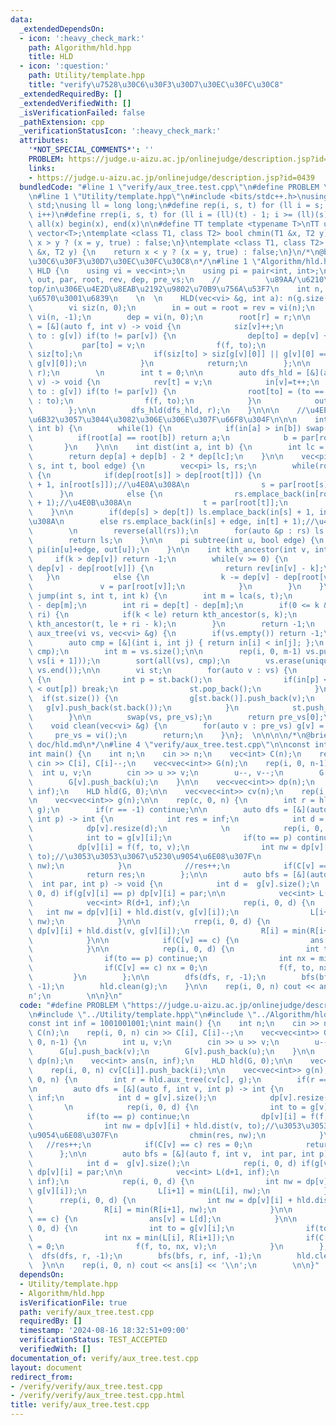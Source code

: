 ```yaml
---
data:
  _extendedDependsOn:
  - icon: ':heavy_check_mark:'
    path: Algorithm/hld.hpp
    title: HLD
  - icon: ':question:'
    path: Utility/template.hpp
    title: "verify\u7528\u30C6\u30F3\u30D7\u30EC\u30FC\u30C8"
  _extendedRequiredBy: []
  _extendedVerifiedWith: []
  _isVerificationFailed: false
  _pathExtension: cpp
  _verificationStatusIcon: ':heavy_check_mark:'
  attributes:
    '*NOT_SPECIAL_COMMENTS*': ''
    PROBLEM: https://judge.u-aizu.ac.jp/onlinejudge/description.jsp?id=0439
    links:
    - https://judge.u-aizu.ac.jp/onlinejudge/description.jsp?id=0439
  bundledCode: "#line 1 \"verify/aux_tree.test.cpp\"\n#define PROBLEM \"https://judge.u-aizu.ac.jp/onlinejudge/description.jsp?id=0439\"\
    \n#line 1 \"Utility/template.hpp\"\n#include <bits/stdc++.h>\nusing namespace\
    \ std;\nusing ll = long long;\n#define rep(i, s, t) for (ll i = s; i < (ll)(t);\
    \ i++)\n#define rrep(i, s, t) for (ll i = (ll)(t) - 1; i >= (ll)(s); i--)\n#define\
    \ all(x) begin(x), end(x)\n\n#define TT template <typename T>\nTT using vec =\
    \ vector<T>;\ntemplate <class T1, class T2> bool chmin(T1 &x, T2 y) {\n    return\
    \ x > y ? (x = y, true) : false;\n}\ntemplate <class T1, class T2> bool chmax(T1\
    \ &x, T2 y) {\n    return x < y ? (x = y, true) : false;\n}\n/*\n@brief verify\u7528\
    \u30C6\u30F3\u30D7\u30EC\u30FC\u30C8\n*/\n#line 1 \"Algorithm/hld.hpp\"\nstruct\
    \ HLD {\n    using vi = vec<int>;\n    using pi = pair<int, int>;\n    vi in,\
    \ out, par, root, rev, dep, pre_vs;\n    //          \u89AA/\u6210\u5206\u306E\
    top/in\u306E\u4E2D\u8EAB\u2192\u9802\u70B9\u756A\u53F7\n    int n, r;//\u9802\u70B9\
    \u6570\u3001\u6839\n    \n  \n    HLD(vec<vi> &g, int a): n(g.size()), r(a) {\n\
    \        vi siz(n, 0);\n        in = out = root = rev = vi(n);\n        par =\
    \ vi(n, -1);\n        dep = vi(n, 0);\n        root[r] = r;\n\n        auto dfs_siz\
    \ = [&](auto f, int v) -> void {\n            siz[v]++;\n            for(int&\
    \ to : g[v]) if(to != par[v]) {\n                dep[to] = dep[v] + 1;\n     \
    \           par[to] = v;\n                f(f, to);\n                siz[v] +=\
    \ siz[to];\n                if(siz[to] > siz[g[v][0]] || g[v][0] == par[v]) swap(to,\
    \ g[v][0]);\n            }\n            return;\n        };\n\n        dfs_siz(dfs_siz,\
    \ r);\n        \n        int t = 0;\n\n        auto dfs_hld = [&](auto f, int\
    \ v) -> void {\n            rev[t] = v;\n            in[v]=t++;\n            for(int\
    \ to : g[v]) if(to != par[v]) {\n                root[to] = (to == g[v][0] ? root[v]\
    \ : to);\n                f(f, to);\n            }\n            out[v] = t;\n\
    \        };\n\n        dfs_hld(dfs_hld, r);\n    }\n\n\n    //\u4EE5\u4E0B\u3001\
    \u6B32\u3057\u3044\u3082\u306E\u306E\u307F\u66F8\u304F\n\n\n    int lca(int a,\
    \ int b) {\n        while(1) {\n            if(in[a] > in[b]) swap(a, b);\n  \
    \          if(root[a] == root[b]) return a;\n            b = par[root[b]];\n \
    \       }\n    }\n\n    int dist(int a, int b) {\n        int lc = lca(a, b);\n\
    \        return dep[a] + dep[b] - 2 * dep[lc];\n    }\n\n    vec<pi> path(int\
    \ s, int t, bool edge) {\n        vec<pi> ls, rs;\n        while(root[s] != root[t])\
    \ {\n            if(dep[root[s]] > dep[root[t]]) {\n                ls.emplace_back(in[s]\
    \ + 1, in[root[s]]);//\u4E0A\u308A\n                s = par[root[s]];\n      \
    \      }\n            else {\n                rs.emplace_back(in[root[t]], in[t]\
    \ + 1);//\u4E0B\u308A\n                t = par[root[t]];\n            }\n    \
    \    }\n\n        if(dep[s] > dep[t]) ls.emplace_back(in[s] + 1, in[t] + edge);//\u4E0A\
    \u308A\n        else rs.emplace_back(in[s] + edge, in[t] + 1);//\u4E0B\u308A\n\
    \        \n        reverse(all(rs));\n        for(auto &p : rs) ls.push_back(p);\n\
    \        return ls;\n    }\n\n    pi subtree(int u, bool edge) {\n        return\
    \ pi(in[u]+edge, out[u]);\n    }\n\n    int kth_ancestor(int v, int k) {\n   \
    \     if(k > dep[v]) return -1;\n        while(v >= 0) {\n            if(k <=\
    \ dep[v] - dep[root[v]]) {\n                return rev[in[v] - k];\n         \
    \   }\n            else {\n                k -= dep[v] - dep[root[v]] + 1;\n \
    \               v = par[root[v]];\n            }\n        }\n    }\n\n    int\
    \ jump(int s, int t, int k) {\n        int m = lca(s, t);\n        int le = dep[s]\
    \ - dep[m];\n        int ri = dep[t] - dep[m];\n        if(0 <= k && k <= le +\
    \ ri) {\n            if(k < le) return kth_ancestor(s, k);\n            else return\
    \ kth_ancestor(t, le + ri - k);\n        }\n        return -1;\n    }\n\n    int\
    \ aux_tree(vi vs, vec<vi> &g) {\n        if(vs.empty()) return -1;\n        \n\
    \        auto cmp = [&](int i, int j) { return in[i] < in[j]; };\n        sort(all(vs),\
    \ cmp);\n        int m = vs.size();\n\n        rep(i, 0, m-1) vs.push_back(lca(vs[i],\
    \ vs[i + 1]));\n        sort(all(vs), cmp);\n        vs.erase(unique(all(vs)),\
    \ vs.end());\n\n        vi st;\n        for(auto v : vs) {\n            while(st.size())\
    \ {\n                int p = st.back();\n                if(in[p] < in[v] && in[v]\
    \ < out[p]) break;\n                st.pop_back();\n            }\n          \
    \  if(st.size()) {\n                g[st.back()].push_back(v);\n             \
    \   g[v].push_back(st.back());\n            }\n            st.push_back(v);\n\
    \        }\n\n        swap(vs, pre_vs);\n        return pre_vs[0];\n    }\n\n\
    \    void clean(vec<vi> &g) {\n        for(auto v : pre_vs) g[v] = vi();\n   \
    \     pre_vs = vi();\n        return;\n    }\n};  \n\n\n\n/*\n@brief HLD\n@docs\
    \ doc/hld.md\n*/\n#line 4 \"verify/aux_tree.test.cpp\"\n\nconst int inf = 1001001001;\n\
    int main() {\n    int n;\n    cin >> n;\n    vec<int> C(n);\n    rep(i, 0, n)\
    \ cin >> C[i], C[i]--;\n    vec<vec<int>> G(n);\n    rep(i, 0, n-1) {\n      \
    \  int u, v;\n        cin >> u >> v;\n        u--, v--;\n        G[u].push_back(v);\n\
    \        G[v].push_back(u);\n    }\n\n    vec<vec<int>> dp(n);\n    vec<int> ans(n,\
    \ inf);\n    HLD hld(G, 0);\n\n    vec<vec<int>> cv(n);\n    rep(i, 0, n) cv[C[i]].push_back(i);\n\
    \n    vec<vec<int>> g(n);\n\n    rep(c, 0, n) {\n        int r = hld.aux_tree(cv[c],\
    \ g);\n        if(r == -1) continue;\n\n        auto dfs = [&](auto f, int v,\
    \ int p) -> int {\n            int res = inf;\n            int d = g[v].size();\n\
    \            dp[v].resize(d);\n            \n            rep(i, 0, d) {\n    \
    \            int to = g[v][i];\n                if(to == p) continue;\n      \
    \          dp[v][i] = f(f, to, v);\n                int nw = dp[v][i] + hld.dist(v,\
    \ to);//\u3053\u3053\u3067\u5230\u9054\u6E08\u307F\n                chmin(res,\
    \ nw);\n            }\n            //res++;\n            if(C[v] == c) res = 0;\n\
    \            return res;\n        };\n\n        auto bfs = [&](auto f, int v,\
    \  int par, int p) -> void {\n            int d =  g[v].size();\n            rep(i,\
    \ 0, d) if(g[v][i] == p) dp[v][i] = par;\n\n            vec<int> L(d+1, inf);\n\
    \            vec<int> R(d+1, inf);\n            rep(i, 0, d) {\n             \
    \   int nw = dp[v][i] + hld.dist(v, g[v][i]);\n                L[i+1] = min(L[i],\
    \ nw);\n            }\n\n            rrep(i, 0, d) {\n                int nw =\
    \ dp[v][i] + hld.dist(v, g[v][i]);\n                R[i] = min(R[i+1], nw);\n\
    \            }\n\n            if(C[v] == c) {\n                ans[v] = L[d];\n\
    \            }\n\n            rep(i, 0, d) {\n                int to = g[v][i];\n\
    \                if(to == p) continue;\n                int nx = min(L[i], R[i+1]);\n\
    \                if(C[v] == c) nx = 0;\n                f(f, to, nx, v);\n   \
    \         }\n        };\n\n        dfs(dfs, r, -1);\n        bfs(bfs, r, inf,\
    \ -1);\n        hld.clean(g);\n    }\n\n    rep(i, 0, n) cout << ans[i] << '\\\
    n';\n        \n\n}\n"
  code: "#define PROBLEM \"https://judge.u-aizu.ac.jp/onlinejudge/description.jsp?id=0439\"\
    \n#include \"../Utility/template.hpp\"\n#include \"../Algorithm/hld.hpp\"\n\n\
    const int inf = 1001001001;\nint main() {\n    int n;\n    cin >> n;\n    vec<int>\
    \ C(n);\n    rep(i, 0, n) cin >> C[i], C[i]--;\n    vec<vec<int>> G(n);\n    rep(i,\
    \ 0, n-1) {\n        int u, v;\n        cin >> u >> v;\n        u--, v--;\n  \
    \      G[u].push_back(v);\n        G[v].push_back(u);\n    }\n\n    vec<vec<int>>\
    \ dp(n);\n    vec<int> ans(n, inf);\n    HLD hld(G, 0);\n\n    vec<vec<int>> cv(n);\n\
    \    rep(i, 0, n) cv[C[i]].push_back(i);\n\n    vec<vec<int>> g(n);\n\n    rep(c,\
    \ 0, n) {\n        int r = hld.aux_tree(cv[c], g);\n        if(r == -1) continue;\n\
    \n        auto dfs = [&](auto f, int v, int p) -> int {\n            int res =\
    \ inf;\n            int d = g[v].size();\n            dp[v].resize(d);\n     \
    \       \n            rep(i, 0, d) {\n                int to = g[v][i];\n    \
    \            if(to == p) continue;\n                dp[v][i] = f(f, to, v);\n\
    \                int nw = dp[v][i] + hld.dist(v, to);//\u3053\u3053\u3067\u5230\
    \u9054\u6E08\u307F\n                chmin(res, nw);\n            }\n         \
    \   //res++;\n            if(C[v] == c) res = 0;\n            return res;\n  \
    \      };\n\n        auto bfs = [&](auto f, int v,  int par, int p) -> void {\n\
    \            int d =  g[v].size();\n            rep(i, 0, d) if(g[v][i] == p)\
    \ dp[v][i] = par;\n\n            vec<int> L(d+1, inf);\n            vec<int> R(d+1,\
    \ inf);\n            rep(i, 0, d) {\n                int nw = dp[v][i] + hld.dist(v,\
    \ g[v][i]);\n                L[i+1] = min(L[i], nw);\n            }\n\n      \
    \      rrep(i, 0, d) {\n                int nw = dp[v][i] + hld.dist(v, g[v][i]);\n\
    \                R[i] = min(R[i+1], nw);\n            }\n\n            if(C[v]\
    \ == c) {\n                ans[v] = L[d];\n            }\n\n            rep(i,\
    \ 0, d) {\n                int to = g[v][i];\n                if(to == p) continue;\n\
    \                int nx = min(L[i], R[i+1]);\n                if(C[v] == c) nx\
    \ = 0;\n                f(f, to, nx, v);\n            }\n        };\n\n      \
    \  dfs(dfs, r, -1);\n        bfs(bfs, r, inf, -1);\n        hld.clean(g);\n  \
    \  }\n\n    rep(i, 0, n) cout << ans[i] << '\\n';\n        \n\n}"
  dependsOn:
  - Utility/template.hpp
  - Algorithm/hld.hpp
  isVerificationFile: true
  path: verify/aux_tree.test.cpp
  requiredBy: []
  timestamp: '2024-08-16 18:32:51+09:00'
  verificationStatus: TEST_ACCEPTED
  verifiedWith: []
documentation_of: verify/aux_tree.test.cpp
layout: document
redirect_from:
- /verify/verify/aux_tree.test.cpp
- /verify/verify/aux_tree.test.cpp.html
title: verify/aux_tree.test.cpp
---
```

